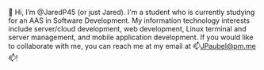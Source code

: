 👋 Hi, I’m @JaredP45 (or just Jared). I'm a student who is currently studying for an AAS in Software Development.
My information technology interests include server/cloud development, web development, Linux terminal and server management, and mobile application development. 
If you would like to collaborate with me, you can reach me at my email at 📫JPaubel@pm.me📫!
